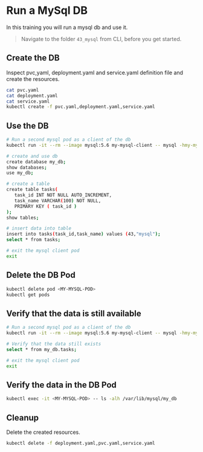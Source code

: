 # Run a MySql DB

In this training you will run a mysql db and use it.

> Navigate to the folder `43_mysql` from CLI, before you get started.

## Create the DB

Inspect pvc,yaml, deployment.yaml and service.yaml definition file and create the resources.

```bash
cat pvc.yaml
cat deployment.yaml
cat service.yaml
kubectl create -f pvc.yaml,deployment.yaml,service.yaml
```

## Use the DB

```bash
# Run a second mysql pod as a client of the db
kubectl run -it --rm --image mysql:5.6 my-mysql-client -- mysql -hmy-mysql -uroot -ppassword

# create and use db
create database my_db;
show databases;
use my_db;

# create a table
create table tasks(
   task_id INT NOT NULL AUTO_INCREMENT,
   task_name VARCHAR(100) NOT NULL,
   PRIMARY KEY ( task_id )
);
show tables;

# insert data into table
insert into tasks(task_id,task_name) values (43,"mysql");
select * from tasks;

# exit the mysql client pod
exit
```

## Delete the DB Pod

```bash
kubectl delete pod <MY-MYSQL-POD>
kubectl get pods
```

## Verify that the data is still available

```bash
# Run a second mysql pod as a client of the db
kubectl run -it --rm --image mysql:5.6 my-mysql-client -- mysql -hmy-mysql -uroot -ppassword

# Verify that the data still exists
select * from my_db.tasks;

# exit the mysql client pod
exit
```

## Verify the data in the DB Pod

```bash
kubectl exec -it <MY-MYSQL-POD> -- ls -alh /var/lib/mysql/my_db
```

## Cleanup

Delete the created resources.

```bash
kubectl delete -f deployment.yaml,pvc.yaml,service.yaml
```

